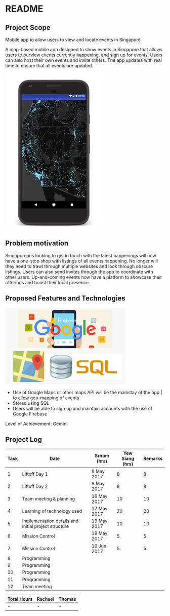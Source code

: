 # README

## Project Scope
Mobile app to allow users to view and locate events in Singapore

A map-based mobile app designed to show events in Singapore that allows users to purview events currently happening, and sign up for events. Users can also host their own events and invite others. The app updates with real time to ensure that all events are updated.

![iphonenight.PNG](assets/iphonenight.PNG)

## Problem motivation
Singaporeans looking to get in touch with the latest happenings will now have a one-stop shop with listings of all events happening. No longer will they need to trawl through multiple websites and look through obscure listings. Users can also send invites through the app to coordinate with other users. Up-and-coming events now have a platform to showcase their offerings and boost their local presence.

## Proposed Features and Technologies 
![googlemaps.PNG](assets/googlemaps.PNG)
- Use of Google Maps or other maps API will be the mainstay of the app | to allow geo-mapping of events
- Stored using SQL 
- Users will be able to sign up and maintain accounts with the use of Google Firebase

Level of Achievement: Gemini

## Project Log

| Task | Date | Sriram (hrs) | Yew Siang (hrs) | Remarks |
| --- | --- | --- | --- | --- |
| 1 | Liftoff Day 1 | 8 May 2017 | 8 | 8 | Overview of Mobile App Development & Basic Android App Development |
| 2 | Liftoff Day 2 | 9 May 2017 | 8 | 8 | Intermediate Android App Development, An introduction to Serverless codes on Windows Azure and Git |
| 3 | Team meeting & planning | 16 May 2017 | 10 | 10 | Planning of idea execution for the project and technology required |
| 4 | Learning of technology used | 17 May 2017 | 20 | 20 | React, JSX, SQL database and Android Dev |
| 5 | Implementation details and initial project structure | 19 May 2017 | 10 | 10 | Discussion of the specific implementation of features |
| 6 | Mission Control | 19 May 2017 | 5 | 5 | MeteorJS Workshop |
| 7 | Mission Control | 10 Jun 2017 | 5 | 5 | Web Security Workshop and Google Workshop on BigQuery |
| 8 | Programming |  |  |  | Develop database models |
| 9 | Programming |  |  |  | Develop database models |
| 10 | Programming |  |  |  | Develop database models |
| 11 | Programming |  |  |  | Develop different database functions |
| 12 | Team meeting |  |  |  | Worked on Milestones |

| Total Hours | Rachael | Thomas |
| --- | --- | --- |
| - | - | - |


